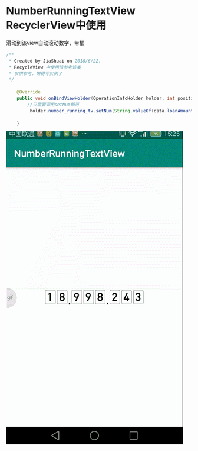 # NumberRunningTextView RecyclerView中使用

滑动到该view自动滚动数字，带框

```java
/**
 * Created by JiaShuai on 2018/6/22.
 * RecycleView 中使用情参考该类
 * 仅供参考，懒得写实例了
 */

    @Override
    public void onBindViewHolder(OperationInfoHolder holder, int position) {
        //只需要调用setNum即可
         holder.number_running_tv.setNum(String.valueOf(data.loanAmount));

    }


```

![](https://github.com/jiashuaishuai/NumberRunningTextView/blob/master/6EBFB1CA24A498FA7E2E61F916356858.gif)
